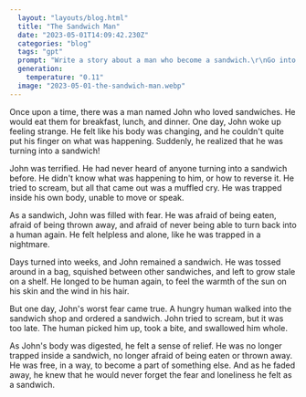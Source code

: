 ```yaml
---
  layout: "layouts/blog.html"
  title: "The Sandwich Man"
  date: "2023-05-01T14:09:42.230Z"
  categories: "blog"
  tags: "gpt"
  prompt: "Write a story about a man who become a sandwich.\r\nGo into detail over all the fear that he has as a sandwich.\r\nEnd the story with him being eaten by a human."
  generation: 
    temperature: "0.11"
  image: "2023-05-01-the-sandwich-man.webp"
---
```

Once upon a time, there was a man named John who loved sandwiches. He would eat them for breakfast, lunch, and dinner. One day, John woke up feeling strange. He felt like his body was changing, and he couldn't quite put his finger on what was happening. Suddenly, he realized that he was turning into a sandwich!

John was terrified. He had never heard of anyone turning into a sandwich before. He didn't know what was happening to him, or how to reverse it. He tried to scream, but all that came out was a muffled cry. He was trapped inside his own body, unable to move or speak.

As a sandwich, John was filled with fear. He was afraid of being eaten, afraid of being thrown away, and afraid of never being able to turn back into a human again. He felt helpless and alone, like he was trapped in a nightmare.

Days turned into weeks, and John remained a sandwich. He was tossed around in a bag, squished between other sandwiches, and left to grow stale on a shelf. He longed to be human again, to feel the warmth of the sun on his skin and the wind in his hair.

But one day, John's worst fear came true. A hungry human walked into the sandwich shop and ordered a sandwich. John tried to scream, but it was too late. The human picked him up, took a bite, and swallowed him whole.

As John's body was digested, he felt a sense of relief. He was no longer trapped inside a sandwich, no longer afraid of being eaten or thrown away. He was free, in a way, to become a part of something else. And as he faded away, he knew that he would never forget the fear and loneliness he felt as a sandwich.
